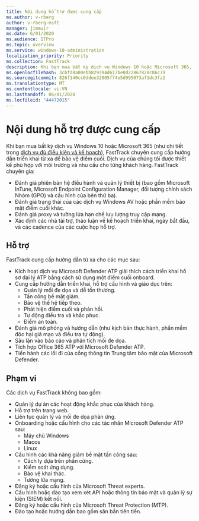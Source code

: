 ```yaml
---
title: Nội dung hỗ trợ được cung cấp
ms.author: v-rberg
author: v-rberg-msft
manager: jimmuir
ms.date: 6/01/2020
ms.audience: ITPro
ms.topic: overview
ms.service: windows-10-administration
localization_priority: Priority
ms.collection: FastTrack
description: Khi bạn mua bất kỳ dịch vụ Windows 10 hoặc Microsoft 365, FastTrack chuyên gia cung cấp hướng dẫn triển khai từ xa để bảo vệ điểm cuối. Dịch vụ của chúng tôi được thiết kế phù hợp với môi trường và nhu cầu cho từng khách hàng.
ms.openlocfilehash: 3cbfd8a00ebb829394d617be0d22867828c86c79
ms.sourcegitcommit: 826f140cc0ddee32005f74e5d995073af1dc3fa2
ms.translationtype: MT
ms.contentlocale: vi-VN
ms.lasthandoff: 06/01/2020
ms.locfileid: "44472015"
---
```

# <a name="assistance-offered"></a>Nội dung hỗ trợ được cung cấp  

Khi bạn mua bất kỳ dịch vụ Windows 10 hoặc Microsoft 365 (như chi tiết trong [dịch vụ đủ điều kiện và kế hoạch](M365-eligible-services-and-plans.md)), FastTrack chuyên cung cấp hướng dẫn triển khai từ xa để bảo vệ điểm cuối. Dịch vụ của chúng tôi được thiết kế phù hợp với môi trường và nhu cầu cho từng khách hàng. FastTrack chuyên gia:
- Đánh giá phiên bản hệ điều hành và quản lý thiết bị (bao gồm Microsoft InTune, Microsoft Endpoint Configuration Manager, đối tượng chính sách Nhóm (GPO) và cấu hình của bên thứ ba).
- Đánh giá trạng thái của các dịch vụ Windows AV hoặc phần mềm bảo mật điểm cuối khác.
- Đánh giá proxy và tường lửa hạn chế lưu lượng truy cập mạng.
- Xác định các nhà tài trợ, thảo luận về kế hoạch triển khai, ngày bắt đầu, và các cadence của các cuộc họp hỗ trợ.

## <a name="assistance"></a>Hỗ trợ

FastTrack cung cấp hướng dẫn từ xa cho các mục sau:
- Kích hoạt dịch vụ Microsoft Defender ATP giải thích cách triển khai hồ sơ đại lý ATP bằng cách sử dụng một điểm cuối onboard.
- Cung cấp hướng dẫn triển khai, hỗ trợ cấu hình và giáo dục trên:
    - Quản lý mối đe dọa và dễ tổn thương.
    - Tấn công bề mặt giảm.
    - Bảo vệ thế hệ tiếp theo.
    - Phát hiện điểm cuối và phản hồi.
    - Tự động điều tra và khắc phục.
    - Điểm an toàn.
- Đánh giá mô phỏng và hướng dẫn (như kịch bản thực hành, phần mềm độc hại giả mạo và điều tra tự động).
- Sâu lặn vào báo cáo và phân tích mối đe dọa.
- Tích hợp Office 365 ATP với Microsoft Defender ATP.
- Tiến hành các lối đi của cổng thông tin Trung tâm bảo mật của Microsoft Defender.

## <a name="out-of-scope"></a>Phạm vi

Các dịch vụ FastTrack không bao gồm:
- Quản lý dự án các hoạt động khắc phục của khách hàng.
- Hỗ trợ trên trang web.
- Liên tục quản lý và mối đe dọa phản ứng.
- Onboarding hoặc cấu hình cho các tác nhân Microsoft Defender ATP sau:
   - Máy chủ Windows
   - Macos
   - Linux
- Cấu hình các khả năng giảm bề mặt tấn công sau:
    - Cách ly dựa trên phần cứng.
    - Kiểm soát ứng dụng.
    - Bảo vệ khai thác.
    - Tường lửa mạng.
- Đăng ký hoặc cấu hình của Microsoft Threat experts.
- Cấu hình hoặc đào tạo xem xét API hoặc thông tin bảo mật và quản lý sự kiện (SIEM) kết nối.
- Đăng ký hoặc cấu hình của Microsoft Threat Protection (MTP).
- Đào tạo hoặc hướng dẫn bao gồm săn bắn tiên tiến.
